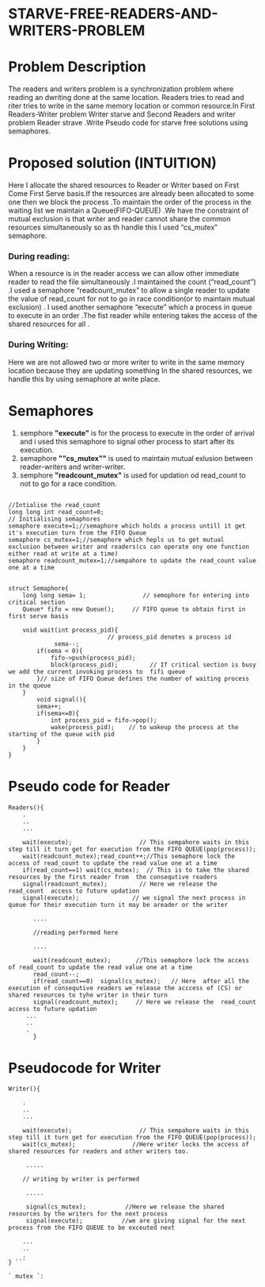 # STARVE-FREE-READERS-AND-WRITERS-PROBLEM
# Problem Description
The readers and writers problem is a  synchronization problem where reading an dwriting done at the same location. Readers tries to read and riter tries to write in the same memory location or common resource.In First Readers-Writer problem Writer starve and Second Readers and writer problem Reader strave .Write Pseudo code for starve free  solutions using semaphores.
# Proposed solution (INTUITION)
Here I allocate the shared resources to Reader or Writer based on First Come First Serve basis.If the resources are already been allocated to some one then we block the process .To maintain the order of the process in the waiting list we maintain a Queue(FIFO-QUEUE) .We have the constraint of mutual exclusion is that writer and reader cannot share the common resources simultaneously so as th handle this I used “cs_mutex” semaphore.
### **During reading:**
When a resource is in the reader access we can allow other immediate reader to read the file simultaneously .I maintained the count (“read_count”) .I used a semaphore “readcount_mutex” to allow a single reader to update the value of read_count for not to go in race condition(or to maintain mutual exclusion) . 
I used another semaphore “execute”  which a process in queue to execute in an order .The fist reader while entering takes the access of the shared resources for all . 
### **During Writing:**
Here we are not allowed two or more writer to write in the same memory location because they are updating something In the shared resources, we handle this by using semaphore at write place.

# Semaphores
1. semphore **"execute"** is for the process to execute in the order of arrival and i used this semaphore to signal other process to start after its execution.
2. semaphore  **""cs_mutex""** is used to maintain mutual exlusion between reader-writers and writer-writer.
3. semphore **"readcount_mutex"** is used for updation od read_count to not to go for a race condition.
```

//Intialise the read_count
long long int read_count=0;
// Initialising semaphores
semaphore execute=1;//semaphore which holds a process untill it get it's execution turn from the FIFO Queue
semaphore cs_mutex=1;//semaphore which hepls us to get mutual exclusion between writer and readers(cs can operate ony one function either read ot write at a time)
semaphore readcount_mutex=1;//sempahore to update the read_count value one at a time


struct Semaphore{
    long long sema= 1;                // semophore for entering into critical section
    Queue* fifo = new Queue();     // FIFO queue to obtain first in first serve basis

    void wait(int process_pid){
                            // process_pid denotes a process id
             sema--;
        if(sema < 0){
            fifo->push(process_pid);
            block(process_pid);         // If critical section is busy we add the current invoking process to  fifi queue  
        }// size of FIFO Queue defines the number of waiting process in the queue
    }
        void signal(){
        sema++;
        if(sema<=0){
            int process_pid = fifo->pop();
            wake(process_pid);    // to wakeup the process at the starting of the queue with pid
        }
    }
}
``` 

# Pseudo code for Reader 
```
Readers(){
    .
    ..
    ...
    
    wait(execute);                   // This sempahore waits in this step till it turn get for execution from the FIFO QUEUE(pop(process));
    wait(readcount_mutex);read_count++;//This semaphore lock the access of read_count to update the read value one at a time 
    if(read_count==1) wait(cs_mutex);  // This is to take the shared resources by the first reader from  the consequtive readers 
    signal(readcount_mutex);         // Here we release the  read_count  access to future updation
    signal(execute);               // we signal the next process in queue for their execution turn it may be areader or the writer
    
       ....
       
       //reading performed here
       
       ....
       
       wait(readcount_mutex);       //This semaphore lock the access of read_count to update the read value one at a time 
       read_count--;
       if(read_count==0)  signal(cs_mutex);   // Here  after all the execution of consequtive readers we release the acccess of (CS) or shared resources to tyhe writer in their turn 
       signal(readcount_mutex);     // Here we release the  read_count  access to future updation
     ...
     ..
     .
       } 
  ```     
# Pseudocode for Writer
```
Writer(){
    
    .
    ..
    ...
       
    wait(execute);                   // This sempahore waits in this step till it turn get for execution from the FIFO QUEUE(pop(process));
    wait(cs_mutex);                //Here writer locks the access of shared resources for readers and other writers too. 
     
     .....
     
    // writing by writer is performed
     
     .....
     
     signal(cs_mutex);           //Here we release the shared resources by the writers for the next process
     signal(execute);           //we are giving signal for the next process from the FIFO QUEUE to be exceuted next
    
    ...
    ..
    .
} ```

` mutex `:
